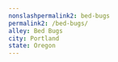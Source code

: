 ```yaml
---
﻿nonslashpermalink2: bed-bugs
permalink2: /bed-bugs/
alley: Bed Bugs
city: Portland
state: Oregon
---
```

